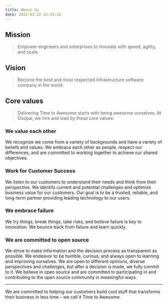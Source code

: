 ```yaml
---
title: About Us
date: 2022-02-22 22:22:22
---
```


## Mission

> Empower engineers and enterprises to innovate with speed, agility, and scale.

## Vision

> Become the best and most respected infrastructure software company in the world.

## Core values

> Delivering Time to Awesome starts with being awesome ourselves. At Doopai, we hire and lead by these core values:

### We value each other

We recognize we come from a variety of backgrounds and have a variety of beliefs and values. We embrace each other as people, respect our differences, and are committed to working together to achieve our shared objectives.

### Work for Customer Success

We listen to our customers to understand their needs and think from their perspective. We identify current and potential challenges and optimize business value for our customers. Our goal is to be a trusted, reliable, and long-term partner providing leading technology to our users.

### We embrace failure

We try things, break things, take risks, and believe failure is key to innovation. We bounce back from failure and learn quickly.

### We are committed to open source

We strive to make information and the decision process as transparent as possible. We endeavor to be humble, curious, and always open to learning and improving ourselves. We are open to different opinions, diverse perspectives and challenges, but after a decision is made, we fully commit to it. We believe in open source and are committed to participating in and contributing to the open source community in meaningful ways.


---

We are committed to helping our customers build cool stuff that transforms their business in less time – we call it Time to Awesome. 
